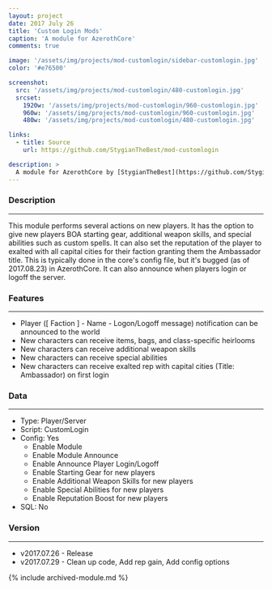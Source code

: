 ```yaml
---
layout: project
date: 2017 July 26
title: 'Custom Login Mods'
caption: 'A module for AzerothCore'
comments: true

image: '/assets/img/projects/mod-customlogin/sidebar-customlogin.jpg'
color: '#e76500'

screenshot:
  src: '/assets/img/projects/mod-customlogin/480-customlogin.jpg'
  srcset:
    1920w: '/assets/img/projects/mod-customlogin/960-customlogin.jpg'
    960w: '/assets/img/projects/mod-customlogin/960-customlogin.jpg'
    480w: '/assets/img/projects/mod-customlogin/480-customlogin.jpg'

links:
  - title: Source
    url: https://github.com/StygianTheBest/mod-customlogin

description: >
  A module for AzerothCore by [StygianTheBest](https://github.com/StygianTheBest/){:target="_blank"}.
---
```



### Description ###
------------------------------------------------------------------------------------------------------------------
This module performs several actions on new players. It has the option to give new players BOA starting gear,
additional weapon skills, and special abilities such as custom spells. It can also set the reputation of the player
to exalted with all capital cities for their faction granting them the Ambassador title. This is typically done in
the core's config file, but it's bugged (as of 2017.08.23) in AzerothCore. It can also announce when players login 
or logoff the server.


### Features ###
------------------------------------------------------------------------------------------------------------------
- Player ([ Faction ] - Name - Logon/Logoff message) notification can be announced to the world
- New characters can receive items, bags, and class-specific heirlooms
- New characters can receive additional weapon skills
- New characters can receive special abilities
- New characters can receive exalted rep with capital cities (Title: Ambassador) on first login


### Data ###
------------------------------------------------------------------------------------------------------------------
- Type: Player/Server
- Script: CustomLogin
- Config: Yes
    - Enable Module
    - Enable Module Announce
    - Enable Announce Player Login/Logoff
    - Enable Starting Gear for new players
    - Enable Additional Weapon Skills for new players
    - Enable Special Abilities for new players
    - Enable Reputation Boost for new players
- SQL: No


### Version ###
------------------------------------------------------------------------------------------------------------------
- v2017.07.26 - Release
- v2017.07.29 - Clean up code, Add rep gain, Add config options

{% include archived-module.md %}